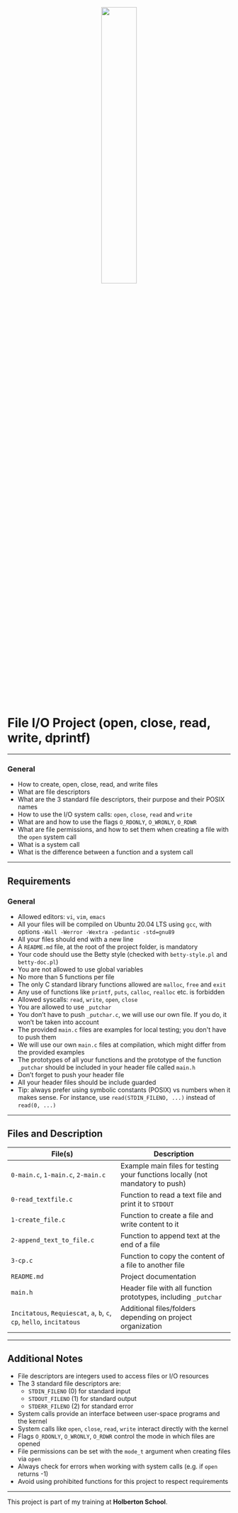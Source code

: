 <p align="center">
   <img src="https://github.com/user-attachments/assets/7d564981-cb81-43e7-819a-25ffcfc5bd72" width="40%" height="40%"/>
</p>

# File I/O Project (open, close, read, write, dprintf)

---

### General
 
- How to create, open, close, read, and write files  
- What are file descriptors  
- What are the 3 standard file descriptors, their purpose and their POSIX names  
- How to use the I/O system calls: `open`, `close`, `read` and `write`  
- What are and how to use the flags `O_RDONLY`, `O_WRONLY`, `O_RDWR`  
- What are file permissions, and how to set them when creating a file with the `open` system call  
- What is a system call  
- What is the difference between a function and a system call  

---

## Requirements

### General

- Allowed editors: `vi`, `vim`, `emacs`  
- All your files will be compiled on Ubuntu 20.04 LTS using `gcc`, with options `-Wall -Werror -Wextra -pedantic -std=gnu89`  
- All your files should end with a new line  
- A `README.md` file, at the root of the project folder, is mandatory  
- Your code should use the Betty style (checked with `betty-style.pl` and `betty-doc.pl`)  
- You are not allowed to use global variables  
- No more than 5 functions per file  
- The only C standard library functions allowed are `malloc`, `free` and `exit`  
- Any use of functions like `printf`, `puts`, `calloc`, `realloc` etc. is forbidden  
- Allowed syscalls: `read`, `write`, `open`, `close`  
- You are allowed to use `_putchar`  
- You don’t have to push `_putchar.c`, we will use our own file. If you do, it won’t be taken into account  
- The provided `main.c` files are examples for local testing; you don't have to push them  
- We will use our own `main.c` files at compilation, which might differ from the provided examples  
- The prototypes of all your functions and the prototype of the function `_putchar` should be included in your header file called `main.h`  
- Don’t forget to push your header file  
- All your header files should be include guarded  
- Tip: always prefer using symbolic constants (POSIX) vs numbers when it makes sense. For instance, use `read(STDIN_FILENO, ...)` instead of `read(0, ...)`  

---

## Files and Description

| File(s)                             | Description                                             |
|-----------------------------------|---------------------------------------------------------|
| `0-main.c`, `1-main.c`, `2-main.c`| Example main files for testing your functions locally (not mandatory to push) |
| `0-read_textfile.c`                | Function to read a text file and print it to `STDOUT`   |
| `1-create_file.c`                  | Function to create a file and write content to it       |
| `2-append_text_to_file.c`          | Function to append text at the end of a file            |
| `3-cp.c`                          | Function to copy the content of a file to another file  |
| `README.md`                       | Project documentation                                   |
| `main.h`                         | Header file with all function prototypes, including `_putchar` |
| `Incitatous`, `Requiescat`, `a`, `b`, `c`, `cp`, `hello`, `incitatous` | Additional files/folders depending on project organization |

---

## Additional Notes

- File descriptors are integers used to access files or I/O resources  
- The 3 standard file descriptors are:  
  - `STDIN_FILENO` (0) for standard input  
  - `STDOUT_FILENO` (1) for standard output  
  - `STDERR_FILENO` (2) for standard error  
- System calls provide an interface between user-space programs and the kernel  
- System calls like `open`, `close`, `read`, `write` interact directly with the kernel  
- Flags `O_RDONLY`, `O_WRONLY`, `O_RDWR` control the mode in which files are opened  
- File permissions can be set with the `mode_t` argument when creating files via `open`  
- Always check for errors when working with system calls (e.g. if `open` returns -1)  
- Avoid using prohibited functions for this project to respect requirements  

---

This project is part of my training at **Holberton School**.
